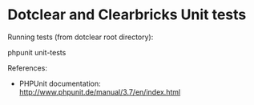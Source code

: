 Dotclear and Clearbricks Unit tests
===================================

Running tests (from dotclear root directory):

phpunit unit-tests


References:

* PHPUnit documentation: http://www.phpunit.de/manual/3.7/en/index.html
